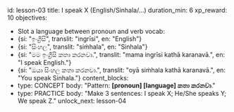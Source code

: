 id: lesson-03
title: I speak X (English/Sinhala/…)
duration_min: 6
xp_reward: 10
objectives:
  - Slot a language between pronoun and verb
vocab:
  - {si: "ඉංග්‍රීසි", translit: "ingrīsi", en: "English"}
  - {si: "සිංහල", translit: "siṁhala", en: "Sinhala"}
  - {si: "මම ඉංග්‍රීසි කතා කරනවා.", translit: "mama ingrīsi kathā karanavā.", en: "I speak English."}
  - {si: "ඔයා සිංහල කතා කරනවා.", translit: "oyā siṁhala kathā karanavā.", en: "You speak Sinhala."}
content_blocks:
  - type: CONCEPT
    body: "Pattern: **[pronoun] [language] කතා කරනවා**."
  - type: PRACTICE
    body: "Make 3 sentences: I speak X; He/She speaks Y; We speak Z."
unlock_next: lesson-04
